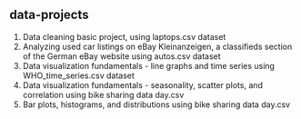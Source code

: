 ## data-projects

1. Data cleaning basic project, using laptops.csv dataset
2. Analyzing used car listings on eBay Kleinanzeigen, a classifieds section of the German eBay website using autos.csv dataset
3. Data visualization fundamentals - line graphs and time series using WHO_time_series.csv dataset
4. Data visualization fundamentals - seasonality, scatter plots, and correlation using  bike sharing data day.csv
5. Bar plots, histograms, and distributions using bike sharing data day.csv

